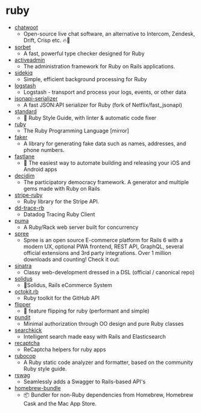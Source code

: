 # ruby
- [chatwoot](https://github.com/chatwoot/chatwoot)
  - Open-source live chat software, an alternative to Intercom, Zendesk, Drift, Crisp etc. 🔥💬
- [sorbet](https://github.com/sorbet/sorbet)
  - A fast, powerful type checker designed for Ruby
- [activeadmin](https://github.com/activeadmin/activeadmin)
  - The administration framework for Ruby on Rails applications.
- [sidekiq](https://github.com/mperham/sidekiq)
  - Simple, efficient background processing for Ruby
- [logstash](https://github.com/elastic/logstash)
  - Logstash - transport and process your logs, events, or other data
- [jsonapi-serializer](https://github.com/jsonapi-serializer/jsonapi-serializer)
  - A fast JSON:API serializer for Ruby (fork of Netflix/fast_jsonapi)
- [standard](https://github.com/testdouble/standard)
  - 🌟 Ruby Style Guide, with linter & automatic code fixer
- [ruby](https://github.com/ruby/ruby)
  - The Ruby Programming Language [mirror]
- [faker](https://github.com/faker-ruby/faker)
  - A library for generating fake data such as names, addresses, and phone numbers.
- [fastlane](https://github.com/fastlane/fastlane)
  - 🚀 The easiest way to automate building and releasing your iOS and Android apps
- [decidim](https://github.com/decidim/decidim)
  - The participatory democracy framework. A generator and multiple gems made with Ruby on Rails
- [stripe-ruby](https://github.com/stripe/stripe-ruby)
  - Ruby library for the Stripe API.
- [dd-trace-rb](https://github.com/DataDog/dd-trace-rb)
  - Datadog Tracing Ruby Client
- [puma](https://github.com/puma/puma)
  - A Ruby/Rack web server built for concurrency
- [spree](https://github.com/spree/spree)
  - Spree is an open source E-commerce platform for Rails 6 with a modern UX, optional PWA frontend, REST API, GraphQL, several official extensions and 3rd party integrations. Over 1 million downloads and counting! Check it out:
- [sinatra](https://github.com/sinatra/sinatra)
  - Classy web-development dressed in a DSL (official / canonical repo)
- [solidus](https://github.com/solidusio/solidus)
  - 🛒Solidus, Rails eCommerce System
- [octokit.rb](https://github.com/octokit/octokit.rb)
  - Ruby toolkit for the GitHub API
- [flipper](https://github.com/jnunemaker/flipper)
  - 🐬 feature flipping for ruby (performant and simple)
- [pundit](https://github.com/varvet/pundit)
  - Minimal authorization through OO design and pure Ruby classes
- [searchkick](https://github.com/ankane/searchkick)
  - Intelligent search made easy with Rails and Elasticsearch
- [recaptcha](https://github.com/ambethia/recaptcha)
  - ReCaptcha helpers for ruby apps
- [rubocop](https://github.com/rubocop-hq/rubocop)
  - A Ruby static code analyzer and formatter, based on the community Ruby style guide.
- [rswag](https://github.com/rswag/rswag)
  - Seamlessly adds a Swagger to Rails-based API's
- [homebrew-bundle](https://github.com/Homebrew/homebrew-bundle)
  - 📦 Bundler for non-Ruby dependencies from Homebrew, Homebrew Cask and the Mac App Store.
